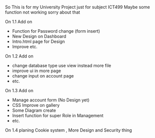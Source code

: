 So This is for my University Project just for subject ICT499 Maybe some function not working sorry about that

On 1.1 Add on
- Function for Password change (form insert)
- New Design on Dashboard
- Intro.html page for Design
- Improve etc.
  
On 1.2 Add on
- change database type use view instead more file
- improve ui in more page
- change input on account page
- etc.

On 1.3 Add on
- Manage account form (No Design yet)
- CSS Improve on gallery
- Some Diagram create
- Insert function for super Role in Management
- etc.

On 1.4 planing Cookie system , More Design and Security thing
